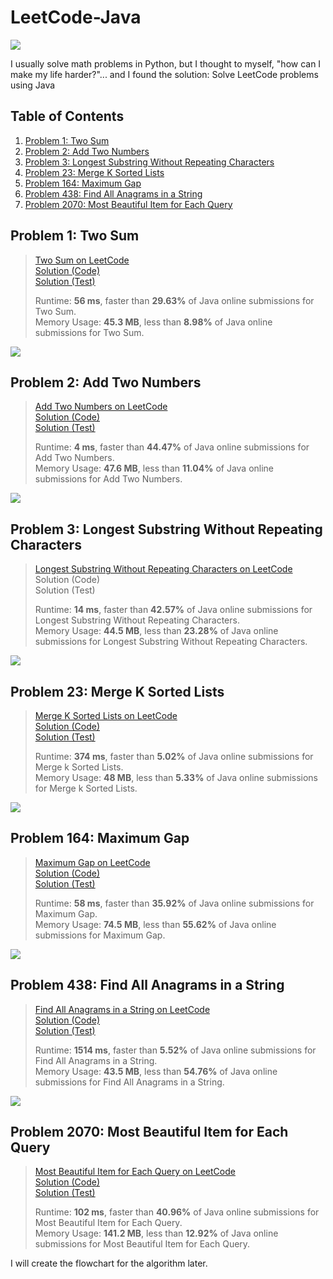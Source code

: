 # LeetCode-Java

![](LeetCode.png)

I usually solve math problems in Python, but I thought to myself, "how can I make my life harder?"... and I found the solution: Solve LeetCode problems using Java

## Table of Contents

1.  [Problem 1: Two Sum](#problem-1-two-sum)
2.  [Problem 2: Add Two Numbers](#problem-2-add-two-numbers)
3.  [Problem 3: Longest Substring Without Repeating Characters](#problem-3-longest-substring-without-repeating-characters)
4.  [Problem 23: Merge K Sorted Lists](#problem-23-merge-k-sorted-lists)
5.  [Problem 164: Maximum Gap](#problem-164-maximum-gap)
6.  [Problem 438: Find All Anagrams in a String](#problem-438-find-all-anagrams-in-a-string)
7.  [Problem 2070: Most Beautiful Item for Each Query](#problem-2070-most-beautiful-item-for-each-query)

## Problem 1: Two Sum

> [Two Sum on LeetCode](https://leetcode.com/problems/two-sum/)  
> [Solution (Code)](jleetcode/src/main/java/org/virajshah/jleetcode/problems/TwoSum1/Solution.java)  
> [Solution (Test)](jleetcode/src/test/java/org/virajshah/jleetcode/problems/TwoSum1/SolutionTest.java)
>
> Runtime: **56 ms**, faster than **29.63%** of Java online submissions for Two Sum.  
> Memory Usage: **45.3 MB**, less than **8.98%** of Java online submissions for Two Sum.

![](README/images/TwoSumSolution1.png)

## Problem 2: Add Two Numbers

> [Add Two Numbers on LeetCode](https://leetcode.com/problems/add-two-numbers/)  
> [Solution (Code)](jleetcode/src/main/java/org/virajshah/jleetcode/problems/AddTwoNumbers2/Solution.java)  
> [Solution (Test)](jleetcode/src/test/java/org/virajshah/jleetcode/problems/AddTwoNumbers2/SolutionTest.java)
>
> Runtime: **4 ms**, faster than **44.47%** of Java online submissions for Add Two Numbers.  
> Memory Usage: **47.6 MB**, less than **11.04%** of Java online submissions for Add Two Numbers.

![](README/images/AddTwoNumbersSolution1.png)

## Problem 3: Longest Substring Without Repeating Characters

> [Longest Substring Without Repeating Characters on LeetCode](https://leetcode.com/problems/longest-substring-without-repeating-characters/)  
> Solution (Code)  
> Solution (Test)
>
> Runtime: **14 ms**, faster than **42.57%** of Java online submissions for Longest Substring Without Repeating Characters.  
> Memory Usage: **44.5 MB**, less than **23.28%** of Java online submissions for Longest Substring Without Repeating Characters.

![](README/images/LongestSubstringWithoutRepeatingCharactersSolution.png)

## Problem 23: Merge K Sorted Lists

> [Merge K Sorted Lists on LeetCode](https://leetcode.com/problems/merge-k-sorted-lists/)  
> [Solution (Code)](jleetcode/src/main/java/org/virajshah/jleetcode/problems/MergeSortedLists23/Solution.java)  
> [Solution (Test)](jleetcode/src/test/java/org/virajshah/jleetcode/problems/MergeSortedLists23/SolutionTest.java)
>
> Runtime: **374 ms**, faster than **5.02%** of Java online submissions for Merge k Sorted Lists.  
> Memory Usage: **48 MB**, less than **5.33%** of Java online submissions for Merge k Sorted Lists.

![](README/images/MergeKSortedListsSolution.png)

## Problem 164: Maximum Gap

> [Maximum Gap on LeetCode](https://leetcode.com/problems/maximum-gap/)  
> [Solution (Code)](jleetcode/src/main/java/org/virajshah/jleetcode/problems/MaximumGap164/Solution.java)  
> [Solution (Test)](jleetcode/src/test/java/org/virajshah/jleetcode/problems/MaximumGap164/SolutionTest.java)
>
> Runtime: **58 ms**, faster than **35.92%** of Java online submissions for Maximum Gap.  
> Memory Usage: **74.5 MB**, less than **55.62%** of Java online submissions for Maximum Gap.

![](README/images/MaximumGapSolution.png)

## Problem 438: Find All Anagrams in a String

> [Find All Anagrams in a String on LeetCode](https://leetcode.com/problems/find-all-anagrams-in-a-string/)  
> [Solution (Code)](jleetcode/src/main/java/org/virajshah/jleetcode/problems/anagrams438/Solution.java)  
> [Solution (Test)](jleetcode/src/test/java/org/virajshah/jleetcode/problems/anagrams438/SolutionTest.java)
>
> Runtime: **1514 ms**, faster than **5.52%** of Java online submissions for Find All Anagrams in a String.  
> Memory Usage: **43.5 MB**, less than **54.76%** of Java online submissions for Find All Anagrams in a String.

![](README/images/FindAllAnagramsSolution.png)

## Problem 2070: Most Beautiful Item for Each Query

> [Most Beautiful Item for Each Query on LeetCode](https://leetcode.com/problems/most-beautiful-item-for-each-query/)  
> [Solution (Code)](jleetcode/src/main/java/org/virajshah/jleetcode/problems/MostBeautifulItem2070/Solution.java)  
> [Solution (Test)](jleetcode/src/test/java/org/virajshah/jleetcode/problems/MostBeautifulItem2070/SolutionTest.java)
>
> Runtime: **102 ms**, faster than **40.96%** of Java online submissions for Most Beautiful Item for Each Query.  
> Memory Usage: **141.2 MB**, less than **12.92%** of Java online submissions for Most Beautiful Item for Each Query.

I will create the flowchart for the algorithm later.
